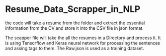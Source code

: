 # Resume_Data_Scrapper_in_NLP
the code will take a resume from the folder and extract the essential information from the CV and store it into the CSV file in json format.

The scapper file will take the all the resumes in a Directory and process it.
It is using Tensorflow and Keras neural network for processing the sentences and assing tags to them.
The Raw.json is used as a training dataset.
